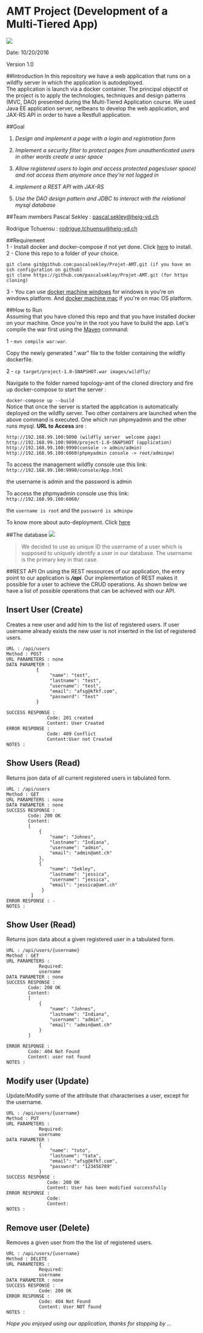 # AMT Project (Development of a Multi-Tiered App)
![](multiTieredApp.PNG)

Date: 10/20/2016

Version 1.0

##Introduction
In this repository we have a web application that runs on a wildfly server in which the application is autodeployed.  
The application is launch via a docker container.
The principal objectif ot the  project is to apply the technologies, techniques and design patterns (MVC, DAO) presented during the Multi-Tiered Application course. We used Java EE application server, netbeans to develop the web application, and JAX-RS API in order to have a Restfull application.

##Goal
1. *Design and implement a page with a login and registration form*

2. *Implement a security filter to protect pages from unauthenticated users in other words   create a uesr space*

3. *Allow registered users to login and access protected pages(user space) and not access them anymore once they're not logged in*
4. *implement a REST API with JAX-RS*
5. *Use the DAO design pattern and JDBC to interact with the relational mysql database*

##Team members
Pascal Sekley : <pascal.sekley@heig-vd.ch>

Rodrigue Tchuensu : <rodrigue.tchuensu@heig-vd.ch>

##Requirement  
1 - Install docker and docker-compose if not yet done. Click [here](https://www.docker.com/products/docker-toolbox) to install.  
2 - Clone this repo to a folder of your choice.
````
git clone git@github.com:pascalsekley/Projet-AMT.git (if you have an ssh configuration on github)  
git clone https://github.com/pascalsekley/Projet-AMT.git (for https cloning)
````
3 - You can use [docker machine windows](https://docs.docker.com/docker-for-windows/) for windows is you're on windows platform. And [docker machine mac](https://docs.docker.com/docker-for-mac/) if you're on mac OS platform.

##How to Run   
Assuming that you have cloned this repo and that you have installed docker on your machine.
Once you're in the root you have to build the app. Let's compile the war first using the [Maven](https://maven.apache.org) command:

1 - `mvn compile war:war`. 

Copy the newly generated ".war" file  to the folder containing the wildfly dockerfile.

2 - `cp target/project-1.0-SNAPSHOT.war images/wildfly/`

Navigate to the folder named topology-amt of the cloned directory and fire up docker-compose to start the server :
  
`docker-compose up --build`  
Notice that once the server is started the application is automatically deployed on the wildfly server. Two other containers are launched when the above command is executed. One which run phpmyadmin and the other runs mysql.
**URL to Access** are :
````
http://192.168.99.100:9090 (wildfly server  welcome page)    
http://192.168.99.100:9090/project-1.0-SNAPSHOT (application)  
http://192.168.99.100:9990(console -> admin/admin)
http://192.168.99.100:6060(phpmyadmin console -> root/adminpw)    
````  

To access the management wildfly console use this link: `http://192.168.99.100:9990/console/App.html`

the username is admin and the password is admin

To access the phpmyadmin console use this link: `http://192.168.99.100:6060/`

the `username is root` and the `password is adminpw`

To know more about auto-deployment.
Click [here](https://hub.docker.com/r/jboss/wildfly)


##The database
![](dataBaseTable.PNG)
> We decided to use as unique ID the username of a user which is supposed to uniquely identify a user in our database. The username is the primary key in that case.

##REST API
On using the REST ressources of our application, the entry point to our application is **_/api_**. Our implementation of REST makes it possible for a user to achieve the CRUD operations. As shown below we have a list of possible operations that can be achieved with our API.  


**Insert User (Create)**
----
Creates a new user and add him to the list of registered users. If user username already exists the new user is not inserted in the list of registered users.

````
URL : /api/users 
Method : POST
URL PARAMETERS : none 
DATA PARAMETER : 
           {
	            "name": "test",
	            "lastname": "test",
                "username": "test",
                "email": "afsg@kfkf.com",
                "password": "test"
           }
           
SUCCESS RESPONSE :
               Code: 201 created
               Content: User Created
ERROR RESPONSE :
               Code: 409 Conflict
               Content:User not Created
NOTES :
````


**Show Users (Read)**
----
Returns json data of all current registered users in tabulated form.

````
URL : /api/users 
Method : GET
URL PARAMETERS : none
DATA PARAMETER : none
SUCCESS RESPONSE :
        Code: 200 OK 
        Content: 
        [
            {
                "name": "Johnes",
                "lastname": "Indiana",
                "username": "admin",
                "email": "admin@amt.ch"
            },
            {
                "name": "Sekley",
                "lastname": "jessica",
                "username": "jessica",
                "email": "jessica@amt.ch"
             }
         ]
ERROR RESPONSE : -
NOTES :
````  

**Show User (Read)**
----
Returns json data about a given registered user in a tabulated form.

````
URL : /api/users/{username}  
Method : GET
URL PARAMETERS : 
            Required:
            username
DATA PARAMETER : none
SUCCESS RESPONSE : 
        Code: 200 OK
        Content: 
        [
            {
                "name": "Johnes",
                "lastname": "Indiana",
                "username": "admin",
                "email": "admin@amt.ch"
            }
        ]

ERROR RESPONSE :
        Code: 404 Not Found
        Content: user not found 
NOTES :
````


**Modify user  (Update)**
----
Update/Modify some of the attribute that characterises a user, except for the username.

````
URL : /api/users/{username}
Method : PUT
URL PARAMETERS :
            Required:
            username
DATA PARAMETER :
            {
	            "name": "toto",
	            "lastname": "tata",
                "email": "afsg@kfkf.com",
                "password": "123456789"
            } 
SUCCESS RESPONSE :
               Code: 200 OK
               Content: User has been modified successfully
ERROR RESPONSE :
               Code:
               Content:
NOTES :
````


**Remove user (Delete)**
----
Removes a given user from the the list of registered users.

````
URL : /api/users/{username}
Method : DELETE
URL PARAMETERS :
            Required:
            username 
DATA PARAMETER : none
SUCCESS RESPONSE :
            Code: 200 OK
ERROR RESPONSE :
            Code: 404 Not Found
            Content: User NOT found
NOTES :
````  




*Hope you enjoyed using our application, thanks for stopping by ...*